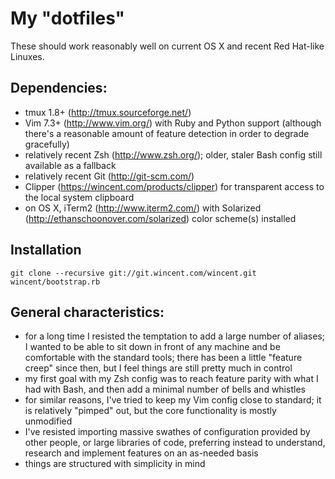# My "dotfiles"

These should work reasonably well on current OS X and recent Red Hat-like
Linuxes.

## Dependencies:

* tmux 1.8+ (http://tmux.sourceforge.net/)
* Vim 7.3+ (http://www.vim.org/) with Ruby and Python support (although there's
  a reasonable amount of feature detection in order to degrade gracefully)
* relatively recent Zsh (http://www.zsh.org/); older, staler Bash config still available as a
  fallback
* relatively recent Git (http://git-scm.com/)
* Clipper (https://wincent.com/products/clipper) for transparent access to the
  local system clipboard
* on OS X, iTerm2 (http://www.iterm2.com/) with Solarized
  (http://ethanschoonover.com/solarized) color scheme(s) installed

## Installation

    git clone --recursive git://git.wincent.com/wincent.git
    wincent/bootstrap.rb

## General characteristics:

* for a long time I resisted the temptation to add a large number of aliases; I
  wanted to be able to sit down in front of any machine and be comfortable with
  the standard tools; there has been a little "feature creep" since then, but I
  feel things are still pretty much in control
* my first goal with my Zsh config was to reach feature parity with what I had
  with Bash, and then add a minimal number of bells and whistles
* for similar reasons, I've tried to keep my Vim config close to standard; it
  is relatively "pimped" out, but the core functionality is mostly unmodified
* I've resisted importing massive swathes of configuration provided by other
  people, or large libraries of code, preferring instead to understand, research
  and implement features on an as-needed basis
* things are structured with simplicity in mind
